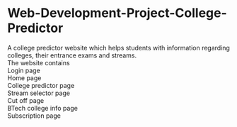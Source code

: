 # Web-Development-Project-College-Predictor
A college predictor website which helps students with information regarding colleges, their entrance exams and streams.
<br /> The website contains
<br /> Login page
<br /> Home page
<br /> College predictor page
<br /> Stream selector page 
<br /> Cut off page
<br /> BTech college info page
<br /> Subscription page
